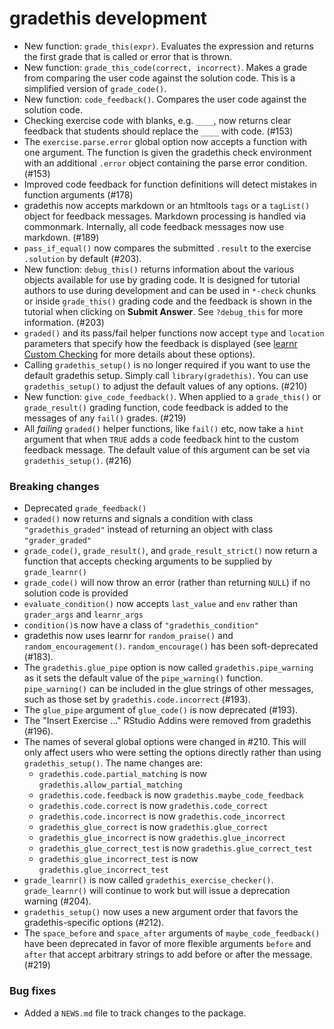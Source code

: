 # gradethis development

* New function: `grade_this(expr)`. Evaluates the expression and returns the first grade that is called or error that is thrown.
* New function: `grade_this_code(correct, incorrect)`. Makes a grade from comparing the user code against the solution code. This is a simplified version of `grade_code()`.
* New function: `code_feedback()`. Compares the user code against the solution code.
* Checking exercise code with blanks, e.g. `____`, now returns clear feedback that students should replace the `____` with code. (#153)
* The `exercise.parse.error` global option now accepts a function with one argument. The function is given the gradethis check environment with an additional `.error` object containing the parse error condition. (#153)
* Improved code feedback for function definitions will detect mistakes in function arguments (#178)
* gradethis now accepts markdown or an htmltools `tags` or a `tagList()` object for feedback messages. Markdown processing is handled via commonmark. Internally, all code feedback messages now use markdown. (#189)
* `pass_if_equal()` now compares the submitted `.result` to the exercise `.solution` by default (#203).
* New function: `debug_this()` returns information about the various objects available for use by grading code. It is designed for tutorial authors to use during development and can be used in `*-check` chunks or inside `grade_this()` grading code and the feedback is shown in the tutorial when clicking on **Submit Answer**. See `?debug_this` for more information. (#203)
* `graded()` and its pass/fail helper functions now accept `type` and `location` parameters that specify how the feedback is displayed (see [learnr Custom Checking](https://rstudio.github.io/learnr/exercises.html#Custom_checking) for more details about these options).
* Calling `gradethis_setup()` is no longer required if you want to use the default gradethis setup. Simply call `library(gradethis)`. You can use `gradethis_setup()` to adjust the default values of any options. (#210)
* New function: `give_code_feedback()`. When applied to a `grade_this()` or `grade_result()` grading function, code feedback is added to the messages of any `fail()` grades. (#219)
* All _failing_ `graded()` helper functions, like `fail()` etc, now take a `hint` argument that when `TRUE` adds a code feedback hint to the custom feedback message. The default value of this argument can be set via `gradethis_setup()`. (#216)

### Breaking changes

* Deprecated `grade_feedback()`
* `graded()` now returns and signals a condition with class `"gradethis_graded"` instead of returning an object with class `"grader_graded"`
* `grade_code()`, `grade_result()`, and `grade_result_strict()` now return a function that accepts checking arguments to be supplied by `grade_learnr()`
* `grade_code()` will now throw an error (rather than returning `NULL`) if no solution code is provided
* `evaluate_condition()` now accepts `last_value` and `env` rather than `grader_args` and `learnr_args`
* `condition()`s now have a class of `"gradethis_condition"`
* gradethis now uses learnr for `random_praise()` and `random_encouragement()`. `random_encourage()` has been soft-deprecated (#183).
* The `gradethis.glue_pipe` option is now called `gradethis.pipe_warning` as it sets the default value of the `pipe_warning()` function. `pipe_warning()` can be included in the glue strings of other messages, such as those set by `gradethis.code.incorrect` (#193).
* The `glue_pipe` argument of `glue_code()` is now deprecated (#193).
* The "Insert Exercise ..." RStudio Addins were removed from gradethis (#196).
* The names of several global options were changed in #210. This will only affect users who were setting the options directly rather than using `gradethis_setup()`. The name changes are:
    - `gradethis.code.partial_matching` is now `gradethis.allow_partial_matching`
    - `gradethis.code.feedback` is now `gradethis.maybe_code_feedback`
    - `gradethis.code.correct` is now `gradethis.code_correct`
    - `gradethis.code.incorrect` is now `gradethis.code_incorrect`
    - `gradethis_glue_correct` is now `gradethis.glue_correct`
    - `gradethis_glue_incorrect` is now `gradethis.glue_incorrect`
    - `gradethis_glue_correct_test` is now `gradethis.glue_correct_test`
    - `gradethis_glue_incorrect_test` is now `gradethis.glue_incorrect_test`
* `grade_learnr()` is now called `gradethis_exercise_checker()`. `grade_learnr()` will continue to work but will issue a deprecation warning (#204).
* `gradethis_setup()` now uses a new argument order that favors the gradethis-specific options (#212).
* The `space_before` and `space_after` arguments of `maybe_code_feedback()` have been deprecated in favor of more flexible arguments `before` and `after` that accept arbitrary strings to add before or after the message. (#219)


### Bug fixes
* Added a `NEWS.md` file to track changes to the package.
